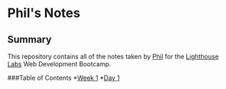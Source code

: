 # Phil's Notes
## Summary

This repository contains all of the notes taken by [Phil](https://github.com/P-Hansen) for the [Lighthouse Labs](https://www.lighthouselabs.ca/) Web Development Bootcamp.

###Table of Contents
*[Week 1](/Week_1)
	*[Day 1](/Week_1/Day_1)
